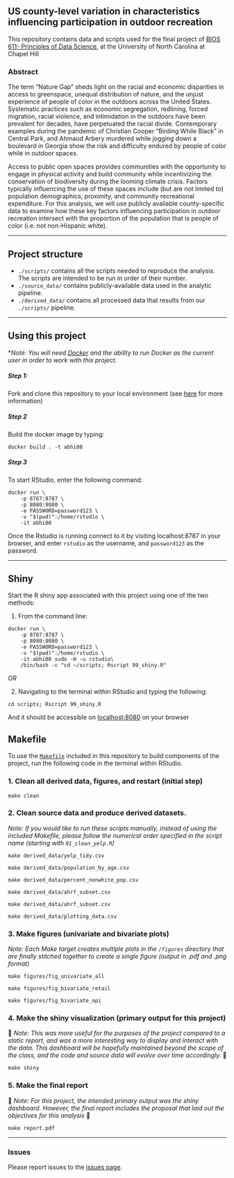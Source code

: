 ## US county-level variation in characteristics influencing participation in outdoor recreation

This repository contains data and scripts used for the final project of [BIOS 611- Principles of Data Science](https://github.com/Vincent-Toups/datasci611), at the University of North Carolina at Chapel Hill  


### Abstract
The term “Nature Gap” sheds light on the racial and economic disparities in access to greenspace, unequal distribution of nature, and the unjust experience of people of color in the outdoors across the United States. Systematic practices such as economic segregation, redlining, forced migration, racial violence, and intimidation in the outdoors have been prevalent for decades, have perpetuated the racial divide. Contemporary examples during the pandemic of Christian Cooper “Birding While Black” in Central Park, and Ahmaud Arbery murdered while jogging down a boulevard in Georgia show the risk and difficulty endured by people of color while in outdoor spaces.  

Access to public open spaces provides communities with the opportunity to engage in physical activity and build community while incentivizing the conservation of biodiversity during the looming climate crisis. Factors typically influencing the use of these spaces include (but are not limited to) population demographics, proximity, and community recreational expenditure. For this analysis, we will use publicly available county-specific data to examine how these key factors influencing participation in outdoor recreation intersect with the proportion of the population that is people of color (i.e. not non-Hispanic white).  

---
## Project structure 

  - `./scripts/` contains all the scripts needed to reproduce the analysis. The scripts are intended to be run in order of their number.
  - `./source_data/` contains publicly-available data used in the analytic pipeline.
  - `./derived_data/` contains all processed data that results from our `./scripts/` pipeline.
---
## Using this project

**Note: You will need [Docker](https://www.docker.com/) and the ability to run Docker as the current user in order to work with this project.*

##### Step 1: 
Fork and clone this repository to your local environment (see [here](https://docs.github.com/en/get-started/quickstart/fork-a-repo) for more information)

##### Step 2

Build the docker image by typing:
```
docker build . -t abhi08
```

##### Step 3

To start RStudio, enter the following command:

```
docker run \
    -p 8787:8787 \
    -p 8080:8080 \
    -e PASSWORD=password123 \
    -v "$(pwd)":/home/rstudio \
    -it abhi08
```

Once the Rstudio is running connect to it by visiting localhost:8787 in your browser, and enter `rstudio` as the username, and `password123` as the password. 

---
## Shiny 

Start the R shiny app associated with this project using one of the two methods:

1. From the command line:

```
docker run \
    -p 8787:8787 \
    -p 8080:8080 \
    -e PASSWORD=password123 \
    -v "$(pwd)":/home/rstudio \
    -it abhi08 sudo -H -u rstudio\
    /bin/bash -c "cd ~/scripts; Rscript 99_shiny.R"
```
*OR*

2. Navigating to the terminal within RStudio and typing the following:
  
``` 
cd scripts; Rscript 99_shiny.R
```
And it should be accessible on [localhost:8080](http://localhost:8080/) on your browser

## Makefile

To use the [`Makefile`](Makefile) included in this repository to build components of the project, run the following code in the terminal within RStudio.

### 1.  Clean all derived data, figures, and restart (initial step)
```
make clean
```
### 2. Clean source data and produce derived datasets.
  _Note: If you would like to run these scripts manually, instead of using the included Makefile, please follow the numerical order specified in the script name (starting with `01_clean_yelp.R`)_
```
make derived_data/yelp_tidy.csv

make derived_data/population_by_age.csv

make derived_data/percent_nonwhite_pop.csv

make derived_data/ahrf_subset.csv

make derived_data/ahrf_subset.csv

make derived_data/plotting_data.csv
```
### 3. Make figures (univariate and bivariate plots)
_Note: Each Make target creates multiple plots in the `/figures` directory that are finally stitched together to create a single figure (output in .pdf and .png format)_
```
make figures/fig_univariate_all

make figures/fig_bivariate_retail

make figures/fig_bivariate_api
```
### 4. Make the shiny visualization (primary output for this project)
:construction: _Note: This was more useful for the purposes of the project compared to a static report, and was a more interesting way to display and interact with the data. This dashboard will be hopefully maintained beyond the scope of the class, and the code and source data will evolve over time accordingly._ :construction:
```
make shiny
```

### 5. Make the final report 
:construction: _Note: For this project, the intended primary output was the shiny dashboard. However, the final report includes the proposal that laid out the objectives for this analysis_ :construction:
```
make report.pdf
```

---
### Issues 

Please report issues to the [issues page](https://github.com/abhatia08/bios-611-project/issues).
